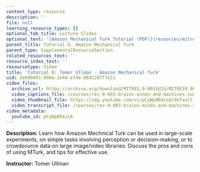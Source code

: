 ```yaml
---
content_type: resource
description: ''
file: null
learning_resource_types: []
optional_tab_title: Lecture Slides
optional_text: '[Amazon Mechanical Turk Tutorial (PDF)](resources/mitres_9_003sum15_tut6)'
parent_title: Tutorial 6. Amazon Mechanical Turk
parent_type: SupplementalResourceSection
related_resources_text: ''
resource_index_text: ''
resourcetype: Video
title: 'Tutorial 6: Tomer Ullman - Amazon Mechanical Turk'
uid: 2e690401-060a-2e44-e74e-0641287f7e11
video_files:
  archive_url: https://archive.org/download/MITRES.9-003SU15/MITRES9_003SU15_Tutorial_6_300k.mp4
  video_captions_file: /courses/res-9-003-brains-minds-and-machines-summer-course-summer-2015/6d2e457205bb551b9810af786ea544ff_pCyWp8R4zsA.vtt
  video_thumbnail_file: https://img.youtube.com/vi/pCyWp8R4zsA/default.jpg
  video_transcript_file: /courses/res-9-003-brains-minds-and-machines-summer-course-summer-2015/fe1ad4cb1c293ef71f45c67064c235a2_pCyWp8R4zsA.pdf
video_metadata:
  youtube_id: pCyWp8R4zsA
---
```


**Description:** Learn how Amazon Mechnical Turk can be used in large-scale experiments, on simple tasks involving perception or decision-making, or to crowdsource data on large image/video libraries. Discuss the pros and cons of using MTurk, and tips for effective use.

**Instructor:** Tomer Ullman